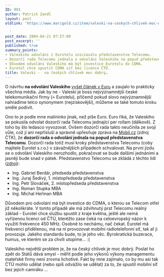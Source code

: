 ```yaml
---
ID: 993
author: Patrick Zandl
layout: post
oldlink: 'https://www.marigold.cz/item/valeski-na-ceskych-chlivek-moc-dobry

  '
post_date: 2004-04-21 07:57:00
post_excerpt: ''
published: true
summary_points:
- Valeskiho odvolání z Eurotelu iniciovalo představenstvo Telecomu.
- Dozorčí rada Telecomu jednala o odvolání Valeskiho na popud představenstva.
- Důvodem odvolání Valeskiho má být investice Eurotelu do CDMA.
- Eurotel chce spustit CDMA síť bez licence ČTÚ.
title: Valeski -  na českých chlívek moc dobrý…
---
```


<p>
O návrhu <STRONG>na odvolání Valeskiho</STRONG> <A href="http://www.euro.cz/id/fh9051o6t5/detail.jsp?id=60380" target=_blank>vyšel článek v Euru</A> a zaujalo to prakticky všechna média. Jak by ne - Valeski je boss nejvýznamnější české telekomunikační firmy (= Eurotelu), přičemž pokud slovo nejvýznamnější nahradíme telco synonymem (nejziskovější), můžeme se také tomuto kroku směle podivit. </p>

<p>
Ono to je podle mne malininko jinak, než píše Euro. Euro říká, že Valeskiho se pokusila odvolat dozorčí rada Telecomu jednající per rollam (dálkově). Z toho by šlo ledasco vyvozovat. Ovšem dozorčí rada takto neučinila ze svojí vůle, což jí ani nepřísluší a správně upřesňuje zpráva na <A href="http://mobil.idnes.cz/trhy-business/ctcnechcevaleskiho040421.html" target=_blank>Mobil.cz</A> (zdroj ČTK), že <STRONG>dozorčí rada o odvolání jednala na popud představenstva Telecomu</STRONG>. Dozorčí rada totiž musí kroky představenstva Telecomu (coby majitele Eurotel s.r.o.) v závažnějších případech schvalovat. Na první jízdu se o odvolání Valeskiho nerozhodlo, pokračovat se bude dalšími jednáními a jasněji bude snad v pátek. Představenstvo Telecomu se zkládá z těchto lidí (<A href="http://www.telecom.cz/infocentrum/profil_spolecnosti/ridici_organy.php" target=_blank>zdroj</A>): </p>

<UL>
<LI>Ing. Gabriel Berdár, předseda představenstva 
<LI>Ing. Juraj Šedivý, 1. místopředseda představenstva 
<LI>Ing. Petr Slováček, 2. místopředseda představenstva 
<LI>Ing. Roman Stupka MBA 
<LI>Ing. Michal Heřman MBA </LI></UL>
<p>
Důvodem pro odvolání má být investice do CDMA, o kterou se Telecom otřel již několikráte. V tomto případě ale má zdvihnutý prst Telecomu reálný základ - Eurotel chce službu spustit z kraje května, ještě ale nemá vyřízenou licenci od ČTÚ, kteréžto zase čeká na celoevropský názor k využití frekvence 450 MHz. Osobně to nechámu, nač čekat. Eurotel má frekvenci přidělenou, má na ní provozovat mobilní radiotelefonní síť, tak ať ji provozuje. Jakého standardu bude, to je jeho věc. Byrokratická buzerace, humus, ve kterém se za chvíli utopíme... :(</p>

<p>
Valeskiho největší problém je, že na český chlívek je moc dobrý. Poslat ho zpět do Států dává smysl - měřit podle jeho výkonů výkony managementu mateřské firmy není zrovna lichotivé. Fakt by mne zajímalo, co by mu asi tak ČTÚ mohlo udělat (nebo spíš odvážilo se udělat)&#160;za to, že spustil mobilní síť bez jejich camráku ...</p>